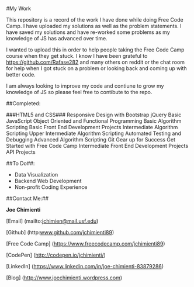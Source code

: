 #My Work

This repository is a record of the work I have done while doing Free Code Camp. I have uploaded my solutions as well as the problem statements. I have saved my solutions and have re-worked some problems as my knowledge of JS has advanced over time. 

I wanted to upload this in order to help people taking the Free Code Camp course when they get stuck. I know I have been grateful to https://github.com/Rafase282  and  many others on reddit or the chat room for help when I got stuck on a problem or looking back and coming up with better code.

I am always looking to improve my code and contiune to grow my knowledge of JS so please feel free to contibute to the repo.  


##Completed:

###HTML5 and CSS###
Responsive Design with Bootstrap
jQuery
Basic JavaScript
Object Oriented and Functional Programming
Basic Algorithm Scripting
Basic Front End Development Projects
Intermediate Algorithm Scripting
Upper Intermediate Algorithm Scripting
Automated Testing and Debugging
Advanced Algorithm Scripting
Git
Gear up for Success
Get Started with Free Code Camp
Intermediate Front End Development Projects
API Projects

##To Do##:

  * Data Visualization
  * Backend Web Development
  * Non-profit Coding Experience


##Contact Me:##

**Joe Chimienti**

[Email] (mailto:jchimien@mail.usf.edu)

[Github] (http:www.github.com/jchimienti89)

[Free Code Camp] (https://www.freecodecamp.com/jchimienti89)

[CodePen] (http://codepen.io/jchimienti/)

[LinkedIn] (https://www.linkedin.com/in/joe-chimienti-83879286)

[Blog] (http://www.joechimienti.wordpress.com)

